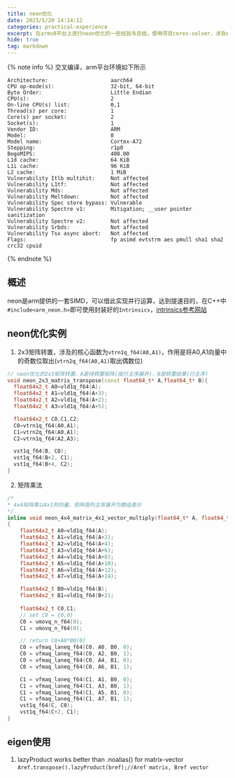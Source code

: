 ```yaml
---
title: neon优化
date: 2023/5/20 14:14:12
categories: practical-experience
excerpt: 在armv8平台上进行neon优化的一些经验与总结，使用项目ceres-solver，涉及eigen等库
hide: true
tag: markdown
---
```

{% note info %}
交叉编译，arm平台环境如下所示
```
Architecture:                    aarch64
CPU op-mode(s):                  32-bit, 64-bit
Byte Order:                      Little Endian
CPU(s):                          2
On-line CPU(s) list:             0,1
Thread(s) per core:              1
Core(s) per socket:              2
Socket(s):                       1
Vendor ID:                       ARM
Model:                           0
Model name:                      Cortex-A72
Stepping:                        r1p0
BogoMIPS:                        400.00
L1d cache:                       64 KiB
L1i cache:                       96 KiB
L2 cache:                        1 MiB
Vulnerability Itlb multihit:     Not affected
Vulnerability L1tf:              Not affected
Vulnerability Mds:               Not affected
Vulnerability Meltdown:          Not affected
Vulnerability Spec store bypass: Vulnerable
Vulnerability Spectre v1:        Mitigation; __user pointer sanitization
Vulnerability Spectre v2:        Not affected
Vulnerability Srbds:             Not affected
Vulnerability Tsx async abort:   Not affected
Flags:                           fp asimd evtstrm aes pmull sha1 sha2 crc32 cpuid
```
{% endnote %} 

## 概述
neon是arm提供的一套SIMD，可以借此实现并行运算，达到提速目的，在C++中`#include<arm_neon.h>`即可使用封装好的`Intrinsics`，[intrinsics参考网站](https://developer.arm.com/architectures/instruction-sets/intrinsics/#f:@navigationhierarchiessimdisa=[Neon]&first=160)

## neon优化实例
1. 2x3矩阵转置，涉及的核心函数为`vtrn1q_f64(A0,A1)`，作用是将A0,A1向量中的奇数位取出(`vtrn2q_f64(A0,A1)`取出偶数位)
```C++
// neon优化的2x3矩阵转置，A是待转置矩阵(按行主序展开)，B是转置结果(行主序)
void neon_2x3_matrix_transpose(const float64_t* A,float64_t* B){
  float64x2_t A0=vld1q_f64(A);
  float64x2_t A1=vld1q_f64(A+3);
  float64x2_t A2=vld1q_f64(A+2);
  float64x2_t A3=vld1q_f64(A+5);

  float64x2_t C0,C1,C2;
  C0=vtrn1q_f64(A0,A1);
  C1=vtrn2q_f64(A0,A1);
  C2=vtrn1q_f64(A2,A3);

  vst1q_f64(B, C0);
  vst1q_f64(B+2, C1);
  vst1q_f64(B+4, C2);
}
```

2. 矩阵乘法
```C++
/*
* 4x4矩阵乘以4x1列向量，矩阵按列主序展开为数组表示
*/
inline void neon_4x4_matrix_4x1_vector_multiply(float64_t* A, float64_t* B, float64_t* C)
{
    float64x2_t A0=vld1q_f64(A);
    float64x2_t A1=vld1q_f64(A+2);
    float64x2_t A2=vld1q_f64(A+4);
    float64x2_t A3=vld1q_f64(A+6);
    float64x2_t A4=vld1q_f64(A+8);
    float64x2_t A5=vld1q_f64(A+10);
    float64x2_t A6=vld1q_f64(A+12);
    float64x2_t A7=vld1q_f64(A+14);

    float64x2_t B0=vld1q_f64(B);
    float64x2_t B1=vld1q_f64(B+2);
    
    float64x2_t C0,C1;
    // set C0 = {0,0}
    C0 = vmovq_n_f64(0);
    C1 = vmovq_n_f64(0);

    // return C0+A0*B0[0]
    C0 = vfmaq_laneq_f64(C0, A0, B0, 0);
    C0 = vfmaq_laneq_f64(C0, A2, B0, 1);
    C0 = vfmaq_laneq_f64(C0, A4, B1, 0);
    C0 = vfmaq_laneq_f64(C0, A6, B1, 1);

    C1 = vfmaq_laneq_f64(C1, A1, B0, 0);
    C1 = vfmaq_laneq_f64(C1, A3, B0, 1);
    C1 = vfmaq_laneq_f64(C1, A5, B1, 0);
    C1 = vfmaq_laneq_f64(C1, A7, B1, 1);
    vst1q_f64(C, C0);
    vst1q_f64(C+2, C1);
}
```

## eigen使用
1. lazyProduct works better than .noalias() for matrix-vector
`Aref.transpose().lazyProduct(bref);//Aref matrix, Bref vector`
